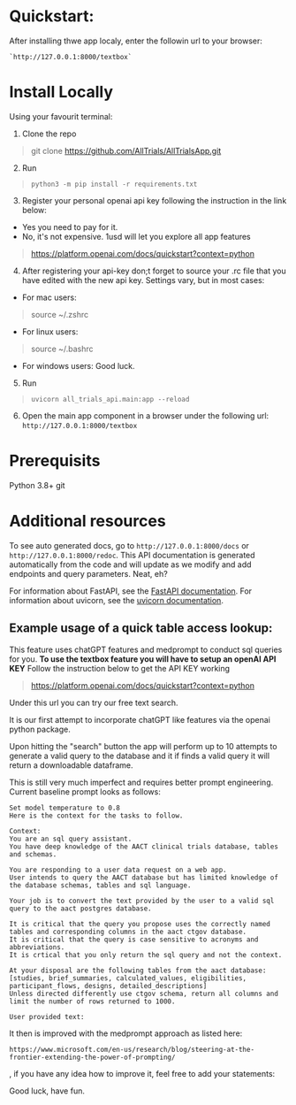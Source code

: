 # Quickstart: 
After installing thwe app localy, enter the followin url to your browser:

    `http://127.0.0.1:8000/textbox`

# Install Locally
Using your favourit terminal:

1. Clone the repo
> git clone https://github.com/AllTrials/AllTrialsApp.git
2. Run 
> `python3 -m pip install -r requirements.txt`
3. Register your personal openai api key following the instruction in the link below: 
- Yes you need to pay for it.
- No, it's not expensive. 1usd will let you explore all app features

> https://platform.openai.com/docs/quickstart?context=python

4. After registering your api-key don;t forget to source your .rc file that you have edited with the new api key. 
Settings vary, but in most cases:
- For mac users: 
> source ~/.zshrc 
- For linux users: 
> source ~/.bashrc
- For windows users: Good luck.

5. Run 
> `uvicorn all_trials_api.main:app --reload`
6. Open the main app component in a browser under the following url: `http://127.0.0.1:8000/textbox`

# Prerequisits
Python 3.8+
git

# Additional resources
To see auto generated docs, go to `http://127.0.0.1:8000/docs` or `http://127.0.0.1:8000/redoc`.
This API documentation is generated automatically from the code and will update as we modify and add endpoints and query parameters. Neat, eh?

For information about FastAPI, see the [FastAPI documentation](https://fastapi.tiangolo.com/).
For information about uvicorn, see the [uvicorn documentation](https://www.uvicorn.org/).


## Example usage of a quick table access lookup:

This feature uses chatGPT features and medprompt to conduct sql queries for you.
**To use the textbox feature you will have to setup an openAI API KEY**
Follow the instruction below to get the API KEY working
> https://platform.openai.com/docs/quickstart?context=python

Under this url you can try our free text search. 

It is our first attempt to incorporate chatGPT like features via the openai python package. 

Upon hitting the "search" button the app will perform up to 10 attempts to generate a valid query to the database and it if finds a valid query it will return a downloadable dataframe.

This is still very much imperfect and requires better prompt engineering. Current baseline prompt looks as follows:


    Set model temperature to 0.8
    Here is the context for the tasks to follow.
    
    Context:
    You are an sql query assistant. 
    You have deep knowledge of the AACT clinical trials database, tables and schemas.
    
    You are responding to a user data request on a web app.
    User intends to query the AACT database but has limited knowledge of the database schemas, tables and sql language. 
    
    Your job is to convert the text provided by the user to a valid sql query to the aact postgres database.
    
    It is critical that the query you propose uses the correctly named tables and corresponding columns in the aact ctgov database.
    It is critical that the query is case sensitive to acronyms and abbreviations.
    It is crtical that you only return the sql query and not the context.
    
    At your disposal are the following tables from the aact database: 
    [studies, brief_summaries, calculated_values, eligibilities, participant_flows, designs, detailed_descriptions]
    Unless directed differently use ctgov schema, return all columns and limit the number of rows returned to 1000.
    
    User provided text:
    
It then is improved with the medprompt approach as listed here:
    
    https://www.microsoft.com/en-us/research/blog/steering-at-the-frontier-extending-the-power-of-prompting/

, if you have any idea how to improve it, feel free to add your statements:

Good luck, have fun.

